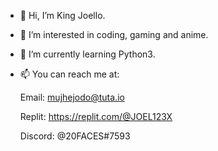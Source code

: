 - 👋 Hi, I’m King Joello.

- 👀 I’m interested in coding, gaming and anime.

- 🌱 I’m currently learning Python3.

- 📫 You can reach me at:
      
     Email: mujhejodo@tuta.io
     
     Replit: https://replit.com/@JOEL123X
     
     Discord: @20FACES#7593
     
<!--      Discord Server: https://discord.gg/cAB7He9A3j -->
     
<!--      Itch.io: https://odin7593.itch.io/ -->
      

<!---
JXTK/JXTK is a ✨ special ✨ repository because its `README.md` (this file) appears on your GitHub profile.
You can click the Preview link to take a look at your changes.

- 💞️ I’m looking to collaborate on ... (4)

--->
